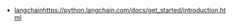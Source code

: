 * [langchain](https://python.langchain.com/docs/get_started/introduction.html)https://python.langchain.com/docs/get_started/introduction.html
